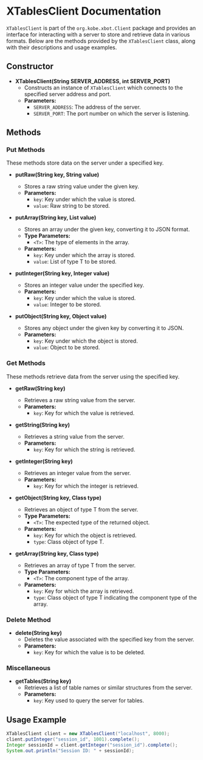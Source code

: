# XTablesClient Documentation

`XTablesClient` is part of the `org.kobe.xbot.Client` package and provides an interface for interacting with a server to store and retrieve data in various formats. Below are the methods provided by the `XTablesClient` class, along with their descriptions and usage examples.

## Constructor

- **XTablesClient(String SERVER_ADDRESS, int SERVER_PORT)**
  - Constructs an instance of `XTablesClient` which connects to the specified server address and port.
  - **Parameters:**
    - `SERVER_ADDRESS`: The address of the server.
    - `SERVER_PORT`: The port number on which the server is listening.

## Methods

### Put Methods
These methods store data on the server under a specified key.

- **putRaw(String key, String value)**
  - Stores a raw string value under the given key.
  - **Parameters:**
    - `key`: Key under which the value is stored.
    - `value`: Raw string to be stored.

- **putArray(String key, List<T> value)**
  - Stores an array under the given key, converting it to JSON format.
  - **Type Parameters:**
    - `<T>`: The type of elements in the array.
  - **Parameters:**
    - `key`: Key under which the array is stored.
    - `value`: List of type T to be stored.

- **putInteger(String key, Integer value)**
  - Stores an integer value under the specified key.
  - **Parameters:**
    - `key`: Key under which the value is stored.
    - `value`: Integer to be stored.

- **putObject(String key, Object value)**
  - Stores any object under the given key by converting it to JSON.
  - **Parameters:**
    - `key`: Key under which the object is stored.
    - `value`: Object to be stored.

### Get Methods
These methods retrieve data from the server using the specified key.

- **getRaw(String key)**
  - Retrieves a raw string value from the server.
  - **Parameters:**
    - `key`: Key for which the value is retrieved.

- **getString(String key)**
  - Retrieves a string value from the server.
  - **Parameters:**
    - `key`: Key for which the string is retrieved.

- **getInteger(String key)**
  - Retrieves an integer value from the server.
  - **Parameters:**
    - `key`: Key for which the integer is retrieved.

- **getObject(String key, Class<T> type)**
  - Retrieves an object of type T from the server.
  - **Type Parameters:**
    - `<T>`: The expected type of the returned object.
  - **Parameters:**
    - `key`: Key for which the object is retrieved.
    - `type`: Class object of type T.

- **getArray(String key, Class<T> type)**
  - Retrieves an array of type T from the server.
  - **Type Parameters:**
    - `<T>`: The component type of the array.
  - **Parameters:**
    - `key`: Key for which the array is retrieved.
    - `type`: Class object of type T indicating the component type of the array.

### Delete Method
- **delete(String key)**
  - Deletes the value associated with the specified key from the server.
  - **Parameters:**
    - `key`: Key for which the value is to be deleted.

### Miscellaneous
- **getTables(String key)**
  - Retrieves a list of table names or similar structures from the server.
  - **Parameters:**
    - `key`: Key used to query the server for tables.

## Usage Example

```java
XTablesClient client = new XTablesClient("localhost", 8000);
client.putInteger("session_id", 1001).complete();
Integer sessionId = client.getInteger("session_id").complete();
System.out.println("Session ID: " + sessionId);
